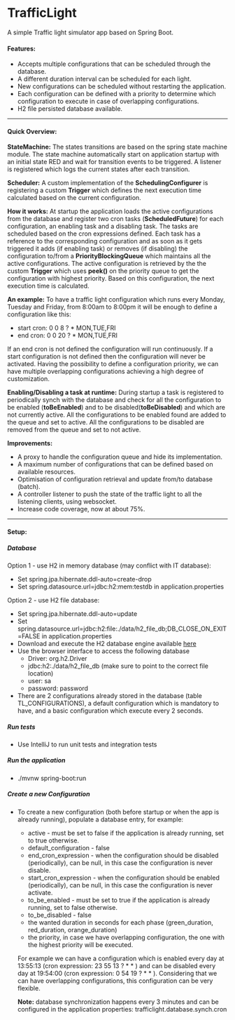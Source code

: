 # TrafficLight
A simple Traffic light simulator app based on Spring Boot.

#### Features:

- Accepts multiple configurations that can be scheduled through the database.
- A different duration interval can be scheduled for each light.
- New configurations can be scheduled without restarting the application.
- Each configuration can be defined with a priority to determine which configuration to 
execute in case of overlapping configurations.
- H2 file persisted database available.

---

#### Quick Overview:

**StateMachine:** The states transitions are based on the spring state machine module. The state machine automatically start on application
startup with an initial state RED and wait for transition events to be triggered. A listener is registered which logs
the current states after each transition.

**Scheduler:** A custom implementation of the __SchedulingConfigurer__ is registering a custom __Trigger__ which defines the 
next execution time calculated based on the current configuration.

**How it works:** At startup the application loads the active configurations from the database and register two 
cron tasks (__ScheduledFuture__) for each configuration, an enabling task and a disabling task. The tasks
are scheduled based on the cron expressions defined. Each task has a reference to the corresponding configuration
and as soon as it gets triggered it adds (if enabling task) or removes (if disabling) the configuration
to/from a __PriorityBlockingQueue<TrafficLightConfiguration>__ which maintains all the active configurations.
The active configuration is retrieved by the the custom __Trigger__ which uses __peek()__ on the priority
queue to get the configuration with highest priority. Based on this configuration, the next execution time
is calculated.

**An example:** To have a traffic light configuration which runs every Monday, Tuesday and Friday, from 8:00am
to 8:00pm it will be enough to define a configuration like this:
- start cron: 0 0 8 ? * MON,TUE,FRI
- end cron: 0 0 20 ? * MON,TUE,FRI

If an end cron is not defined the configuration will run continuously.
If a start configuration is not defined then the configuration will never be activated.
Having the possibility to define a configuration priority, we can have multiple overlapping configurations 
achieving a high degree of customization.

**Enabling/Disabling a task at runtime:** During startup a task is registered to periodically synch with the database
and check for all the configuration to be enabled (__toBeEnabled__) and to be disabled(__toBeDisabled__) and
which are not currently active. All the configurations to be enabled found are added to the queue and set to active.
All the configurations to be disabled are removed from the queue and set to not active.

**Improvements:** 
- A proxy to handle the configuration queue and hide its implementation.
- A maximum number of configurations that can be defined based on available resources.
- Optimisation of configuration retrieval and update from/to database (batch).
- A controller listener to push the state of the traffic light to all the listening clients, using 
websocket.
- Increase code coverage, now at about 75%.

---

#### Setup:

##### Database
Option 1 - use H2 in memory database (may conflict with IT database):
   - Set spring.jpa.hibernate.ddl-auto=create-drop
   - Set spring.datasource.url=jdbc:h2:mem:testdb in application.properties

Option 2 - use H2 file database:
   - Set spring.jpa.hibernate.ddl-auto=update
   - Set spring.datasource.url=jdbc:h2:file:./data/h2_file_db;DB_CLOSE_ON_EXIT=FALSE in application.properties
   - Download and execute the H2 database engine available [here](https://www.h2database.com/html/main.html)
   - Use the browser interface to access the following database
        - Driver: org.h2.Driver
        - jdbc:h2:./data/h2_file_db (make sure to point to the correct file location)
        - user: sa
        - password: password
   - There are 2 configurations already stored in the database (table TL_CONFIGURATIONS), a default configuration
    which is mandatory to have, and a basic configuration which execute every 2 seconds.


##### Run tests
- Use IntelliJ to run unit tests and integration tests


##### Run the application
-  ./mvnw spring-boot:run


##### Create a new Configuration
- To create a new configuration (both before startup or when the app is already running), populate a 
database entry, for example:
    - active - must be set to false if the application is already running, set to true otherwise.
    - default_configuration - false
    - end_cron_expression - when the configuration should be disabled (periodically), 
    can be null, in this case the configuration is never disable.
    - start_cron_expression - when the configuration should be enabled (periodically), 
    can be null, in this case the configuration is never activate.
    - to_be_enabled - must be set to true if the application is already running, set to false otherwise.
    - to_be_disabled - false
    - the wanted duration in seconds for each phase (green_duration, red_duration, orange_duration)
    - the priority, in case we have overlapping configuration, the one with the highest priority
    will be executed.
    
    For example we can have a configuration which is enabled every day at 13:55:13 (cron expression: 23 55 13 ? * * )
    and can be disabled every day at 19:54:00 (cron expression: 0 54 19 ? * * ). Considering that we can have overlapping
    configurations, this configuration can be very flexible.
    
    **Note:** database synchronization happens every 3 minutes and can be configured in the
    application properties: trafficlight.database.synch.cron
    
    
     


